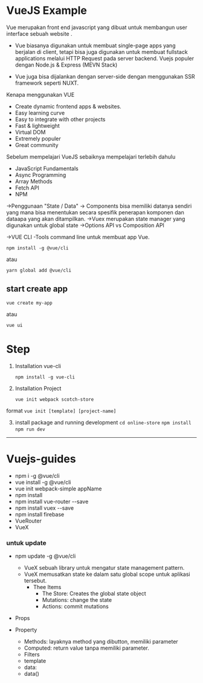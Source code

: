 # VueJS Example

Vue merupakan front end javascript yang dibuat untuk membangun user interface sebuah website .

- Vue biasanya digunakan untuk membuat single-page apps yang berjalan di client, tetapi bisa juga digunakan untuk membuat fullstack applications melalui HTTP Request pada server backend. Vuejs populer dengan Node.js & Express (MEVN Stack)

- Vue juga bisa dijalankan dengan server-side dengan menggunakan SSR framework seperti NUXT.

Kenapa menggunakan VUE

- Create dynamic frontend apps & websites.
- Easy learning curve
- Easy to integrate with other projects
- Fast & lightweight
- Virtual DOM
- Extremely populer
- Great community

Sebelum mempelajari VueJS sebaiknya mempelajari terlebih dahulu

- JavaScript Fundamentals
- Async Programming
- Array Methods
- Fetch API
- NPM

->Penggunaan "State / Data"
-> Components bisa memiliki datanya sendiri yang mana bisa menentukan secara spesifik penerapan komponen dan dataapa yang akan ditampilkan.
->Vuex merupakan state manager yang digunakan untuk global state
->Options API vs Composition API

->VUE CLI
-Tools command line untuk membuat app Vue.

```
npm install -g @vue/cli
```

atau

```
yarn global add @vue/cli
```

## start create app

```
vue create my-app
```

atau

```
vue ui
```

# Step

1. Installation vue-cli

   `npm install -g vue-cli`

2. Installation Project

   `vue init webpack scotch-store`

format `vue init [template] [project-name]`

3. install package and running development
   `cd online-store`
   `npm install`
   `npm run dev`


---
# Vuejs-guides

- npm i -g @vue/cli
- vue install -g @vue/cli
- vue init webpack-simple appName
- npm install
- npm install vue-router --save
- npm install vuex --save
- npm install firebase
- VueRouter
- VueX

### untuk update

- npm update -g @vue/cli

  - VueX sebuah library untuk mengatur state management pattern.
  - VueX memusatkan state ke dalam satu global scope untuk aplikasi tersebut.
    - Thee Items
      - The Store: Creates the global state object
      - Mutations: change the state
      - Actions: commit mutations

- Props
- Property
  - Methods: layaknya method yang dibutton, memiliki parameter
  - Computed: return value tanpa memiliki parameter.
  - Filters
  - template
  - data:
  - data()

